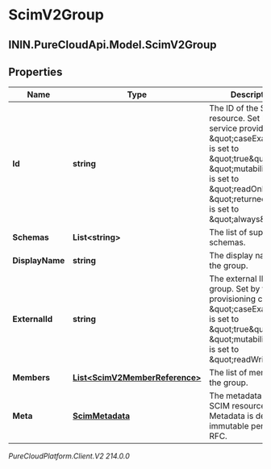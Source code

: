 # ScimV2Group

## ININ.PureCloudApi.Model.ScimV2Group

## Properties

|Name | Type | Description | Notes|
|------------ | ------------- | ------------- | -------------|
| **Id** | **string** | The ID of the SCIM resource. Set by the service provider. \&quot;caseExact\&quot; is set to \&quot;true\&quot;. \&quot;mutability\&quot; is set to \&quot;readOnly\&quot;. \&quot;returned\&quot; is set to \&quot;always\&quot;. | [optional] |
| **Schemas** | **List&lt;string&gt;** | The list of supported schemas. | [optional] |
| **DisplayName** | **string** | The display name of the group. | |
| **ExternalId** | **string** | The external ID of the group. Set by the provisioning client. \&quot;caseExact\&quot; is set to \&quot;true\&quot;. \&quot;mutability\&quot; is set to \&quot;readWrite\&quot;. | [optional] |
| **Members** | [**List&lt;ScimV2MemberReference&gt;**](ScimV2MemberReference) | The list of members in the group. | [optional] |
| **Meta** | [**ScimMetadata**](ScimMetadata) | The metadata of the SCIM resource. Metadata is defined as immutable per SCIM RFC. | [optional] |



_PureCloudPlatform.Client.V2 214.0.0_
